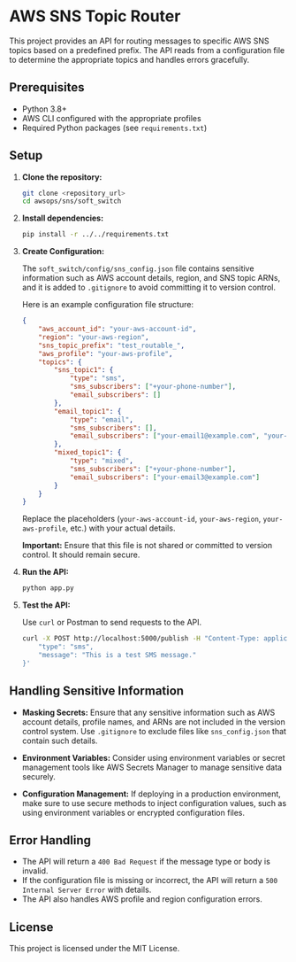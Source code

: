 # AWS SNS Topic Router

This project provides an API for routing messages to specific AWS SNS topics based on a predefined prefix. The API reads from a configuration file to determine the appropriate topics and handles errors gracefully.

## Prerequisites

- Python 3.8+
- AWS CLI configured with the appropriate profiles
- Required Python packages (see `requirements.txt`)

## Setup

1. **Clone the repository:**

    ```bash
    git clone <repository_url>
    cd awsops/sns/soft_switch
    ```

2. **Install dependencies:**

    ```bash
    pip install -r ../../requirements.txt
    ```

3. **Create Configuration:**

    The `soft_switch/config/sns_config.json` file contains sensitive information such as AWS account details, region, and SNS topic ARNs, and it is added to `.gitignore` to avoid committing it to version control.

    Here is an example configuration file structure:

    ```json
    {
        "aws_account_id": "your-aws-account-id",
        "region": "your-aws-region",
        "sns_topic_prefix": "test_routable_",
        "aws_profile": "your-aws-profile",
        "topics": {
            "sns_topic1": {
                "type": "sms",
                "sms_subscribers": ["+your-phone-number"],
                "email_subscribers": []
            },
            "email_topic1": {
                "type": "email",
                "sms_subscribers": [],
                "email_subscribers": ["your-email1@example.com", "your-email2@example.com"]
            },
            "mixed_topic1": {
                "type": "mixed",
                "sms_subscribers": ["+your-phone-number"],
                "email_subscribers": ["your-email3@example.com"]
            }
        }
    }
    ```

    Replace the placeholders (`your-aws-account-id`, `your-aws-region`, `your-aws-profile`, etc.) with your actual details.

    **Important:** Ensure that this file is not shared or committed to version control. It should remain secure.

4. **Run the API:**

    ```bash
    python app.py
    ```

5. **Test the API:**

    Use `curl` or Postman to send requests to the API.

    ```bash
    curl -X POST http://localhost:5000/publish -H "Content-Type: application/json" -d '{
        "type": "sms",
        "message": "This is a test SMS message."
    }'
    ```

## Handling Sensitive Information

- **Masking Secrets:** Ensure that any sensitive information such as AWS account details, profile names, and ARNs are not included in the version control system. Use `.gitignore` to exclude files like `sns_config.json` that contain such details.
  
- **Environment Variables:** Consider using environment variables or secret management tools like AWS Secrets Manager to manage sensitive data securely.
  
- **Configuration Management:** If deploying in a production environment, make sure to use secure methods to inject configuration values, such as using environment variables or encrypted configuration files.

## Error Handling

- The API will return a `400 Bad Request` if the message type or body is invalid.
- If the configuration file is missing or incorrect, the API will return a `500 Internal Server Error` with details.
- The API also handles AWS profile and region configuration errors.

## License

This project is licensed under the MIT License.


